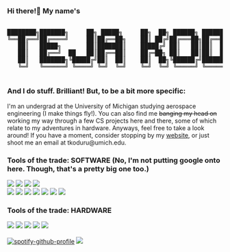 ### Hi there!👋 My name's

<pre>
                                                                                                      __/\__      
████████╗███████╗     ██╗ █████╗     ██╗  ██╗ ██████╗ ██████╗ ██╗   ██╗██████╗ ██╗   ██╗             `==/\==`               
╚══██╔══╝██╔════╝     ██║██╔══██╗    ██║ ██╔╝██╔═══██╗██╔══██╗██║   ██║██╔══██╗██║   ██║   ____________/__\____________          
   ██║   █████╗       ██║███████║    █████╔╝ ██║   ██║██║  ██║██║   ██║██████╔╝██║   ██║  /____________________________\
   ██║   ██╔══╝  ██   ██║██╔══██║    ██╔═██╗ ██║   ██║██║  ██║██║   ██║██╔══██╗██║   ██║      ||__||__/.--.\__||__||__
   ██║   ███████╗╚█████╔╝██║  ██║    ██║  ██╗╚██████╔╝██████╔╝╚██████╔╝██║  ██║╚██████╔╝   /__|___|___( >< )___|___|__\
   ╚═╝   ╚══════╝ ╚════╝ ╚═╝  ╚═╝    ╚═╝  ╚═╝ ╚═════╝ ╚═════╝  ╚═════╝ ╚═╝  ╚═╝ ╚═════╝              _/`--`\_
                                                                                                    (/------\) </pre>

### And I do stuff. Brilliant! But, to be a bit more specific:
<p> 
    I'm an undergrad at the University of Michigan studying aerospace engineering (I make things fly!). You can also find me <s>banging my head on</s> working my way through a few CS projects here and there, some of which relate to my adventures in hardware. Anyways, feel free to take a look around! If you have a moment, consider stopping by my <a href="https://tkoduru.tech">website</a>, or just shoot me an email at tkoduru@umich.edu. 
</p>

### Tools of the trade: SOFTWARE (No, I'm not putting google onto here. Though, that's a pretty big one too.)
![](https://img.shields.io/badge/OS-Windows-informational?style=flat&logo=Windows&logoColor=white&color=blue)
![](https://img.shields.io/badge/Editor-VSCode-informational?style=flat&logo=Visual+Studio+Code&logoColor=white&color=blue)
![](https://img.shields.io/badge/Shell-Bash-informational?style=flat&logo=GNU+Bash&logoColor=white&color=lightgrey)
![](https://img.shields.io/badge/VCS-Git-informational?style=flat&logo=Git&logoColor=white&color=red)
<br>
![](https://img.shields.io/badge/Code-Python-informational?style=flat&logo=Python&logoColor=white&color=green)
![](https://img.shields.io/badge/Code-Java-informational?style=flat&logo=CoffeeScript&logoColor=white&color=orange)
![](https://img.shields.io/badge/Code-C++-informational?style=flat&logo=C%202B%202B&logoColor=white&color=blue)
![](https://img.shields.io/badge/Code-HTML5-informational?style=flat&logo=HTML5&logoColor=white&color=red)
![](https://img.shields.io/badge/Code-CSS3-informational?style=flat&logo=CSS3&logoColor=white&color=blue)
![](https://img.shields.io/badge/Code-JavaScript-informational?style=flat&logo=JavaScript&logoColor=white&color=yellow)
![](https://img.shields.io/badge/Tools-Jupyter-informational?style=flat&logo=Jupyter&logoColor=white&color=orange)
<br>


### Tools of the trade: HARDWARE
![](https://img.shields.io/badge/Autodesk%20Fusion%20360-8A2BE2)
![](https://img.shields.io/badge/Dassault%20SOLIDWORKS-dfe22b)
![](https://img.shields.io/badge/MATLAB-2b83e2)
![](https://img.shields.io/badge/CATIA%20&%20STARCCM-e28a2b)
![](https://img.shields.io/badge/General%20Manufacturing-ffffff)
<br>
<br>
<span>
[![spotify-github-profile](https://spotify-github-profile.vercel.app/api/view?uid=egxhutrw2ed0qq1yvrg0kepi9&cover_image=true&theme=novatorem&show_offline=false&background_color=121212&interchange=false&bar_color=53b14f&bar_color_cover=false)](https://github.com/kittinan/spotify-github-profile)
![](http://github-profile-summary-cards.vercel.app/api/cards/stats?username=TSKoduru&theme=dark)

</span>